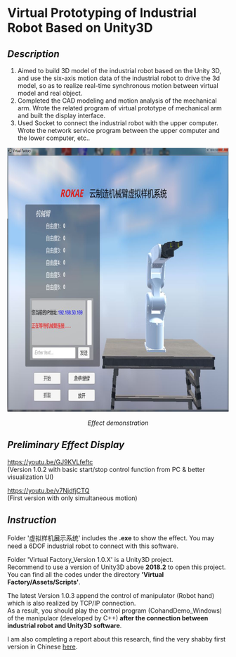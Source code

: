 # Virtual Prototyping of Industrial Robot Based on Unity3D
## *Description*
1. Aimed to build 3D model of the industrial robot based on the Unity 3D, and use the six-axis motion data of the industrial robot to drive the 3d model, so as to realize real-time synchronous motion between virtual model and real object.
2. Completed the CAD modeling and motion analysis of the mechanical arm. Wrote the related program of virtual prototype of mechanical arm and built the display interface.
3. Used Socket to connect the industrial robot with the upper computer. Wrote the network service program between the upper computer and the lower computer, etc..

<p align="center">
	<img src="https://github.com/BKAUTO/Virtual-Prototyping-of-Industrial-Robot/blob/master/Effect.JPG" alt="Sample"  width="800" height="600">
	<p align="center">
		<em>Effect demonstration</em>
	</p>
</p>

## *Preliminary Effect Display*
https://youtu.be/GJ9KVLfeftc  
(Version 1.0.2 with basic start/stop control function from PC & better visualization  UI)  

https://youtu.be/v7NjdfjCTQ  
(First version with only simultaneous motion)
## *Instruction*
Folder '虚拟样机展示系统' includes the **.exe** to show the effect. You may need a 6DOF industrial robot to connect with this software.  

Folder 'Virtual Factory_Version 1.0.X' is a Unity3D project.   
Recommend to use a version of Unity3D above **2018.2** to open this project.   
You can find all the codes under the directory **'Virtual Factory/Assets/Scripts'**.  

The latest Version 1.0.3 append the control of manipulator (Robot hand) which is also realized by TCP/IP connection.  
As a result, you should play the control program (CohandDemo_Windows) of the manipulaor (developed by C++) **after the connection between industrial robot and Unity3D software**. 

I am also completing a report about this research, find the very shabby first version in Chinese [here](https://drive.google.com/open?id=1fVowi8dBVpidwzCsw2xcJZWmn_ISRV2L).
